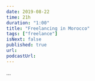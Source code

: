 ```yaml
---
date: 2019-08-22
time: 21h
duration: "1:00"
title: "Freelancing in Morocco"
tags: ["freelance"]
isNext: false
published: true
url:
podcastUrl:
---
```


...
